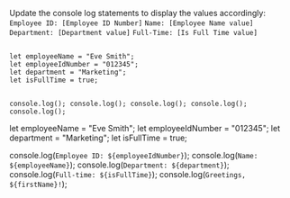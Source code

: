 Update the console log
statements to display the
values accordingly:
`Employee ID: [Employee ID Number]`
`Name: [Employee Name value]`
`Department: [Department value]`
`Full-Time: [Is Full Time value]`

<codeblock language="javascript" type="exercise" testMode="fixedInput">
<code>
let employeeName = "Eve Smith";
let employeeIdNumber = "012345";
let department = "Marketing";
let isFullTime = true;

console.log();
console.log();
console.log();
console.log();
console.log();
</code>

<solution>
let employeeName = "Eve Smith";
let employeeIdNumber = "012345";
let department = "Marketing";
let isFullTime = true;

console.log(`Employee ID: ${employeeIdNumber}`);
console.log(`Name: ${employeeName}`);
console.log(`Department: ${department}`);
console.log(`Full-time: ${isFullTime}`);
console.log(`Greetings, ${firstName}!`);
</solution>
</codeblock>
